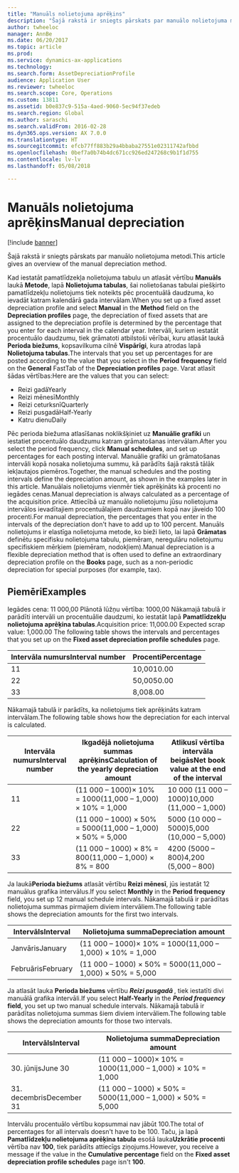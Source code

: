 ```yaml
---
title: "Manuāls nolietojuma aprēķins"
description: "Šajā rakstā ir sniegts pārskats par manuālo nolietojuma metodi."
author: twheeloc
manager: AnnBe
ms.date: 06/20/2017
ms.topic: article
ms.prod: 
ms.service: dynamics-ax-applications
ms.technology: 
ms.search.form: AssetDepreciationProfile
audience: Application User
ms.reviewer: twheeloc
ms.search.scope: Core, Operations
ms.custom: 13811
ms.assetid: b0e837c9-515a-4aed-9060-5ec94f37edeb
ms.search.region: Global
ms.author: saraschi
ms.search.validFrom: 2016-02-28
ms.dyn365.ops.version: AX 7.0.0
ms.translationtype: HT
ms.sourcegitcommit: efcb77ff883b29a4bbaba27551e02311742afbbd
ms.openlocfilehash: 0bef7a0b74b4dc671cc926ed247268c9b1f1d755
ms.contentlocale: lv-lv
ms.lasthandoff: 05/08/2018

---
```


# <a name="manual-depreciation"></a><span data-ttu-id="92178-103">Manuāls nolietojuma aprēķins</span><span class="sxs-lookup"><span data-stu-id="92178-103">Manual depreciation</span></span>

[!include [banner](../includes/banner.md)]

<span data-ttu-id="92178-104">Šajā rakstā ir sniegts pārskats par manuālo nolietojuma metodi.</span><span class="sxs-lookup"><span data-stu-id="92178-104">This article gives an overview of the manual depreciation method.</span></span>

<span data-ttu-id="92178-105">Kad iestatāt pamatlīdzekļa nolietojuma tabulu un atlasāt vērtību **Manuāls** laukā **Metode**, lapā **Nolietojuma tabulas**, šai nolietošanas tabulai piešķirto pamatlīdzekļu nolietojums tiek noteikts pēc procentuālā daudzuma, ko ievadāt katram kalendārā gada intervālam.</span><span class="sxs-lookup"><span data-stu-id="92178-105">When you set up a fixed asset depreciation profile and select **Manual** in the **Method** field on the **Depreciation profiles** page, the depreciation of fixed assets that are assigned to the depreciation profile is determined by the percentage that you enter for each interval in the calendar year.</span></span> <span data-ttu-id="92178-106">Intervāli, kuriem iestatāt procentuālo daudzumu, tiek grāmatoti atbilstoši vērībai, kuru atlasāt laukā **Perioda biežums**, kopsavilkuma cilnē **Vispārīgi**, kura atrodas lapā **Nolietojuma tabulas**.</span><span class="sxs-lookup"><span data-stu-id="92178-106">The intervals that you set up percentages for are posted according to the value that you select in the **Period frequency** field on the **General** FastTab of the **Depreciation profiles** page.</span></span> <span data-ttu-id="92178-107">Varat atlasīt šādas vērtības:</span><span class="sxs-lookup"><span data-stu-id="92178-107">Here are the values that you can select:</span></span>

-   <span data-ttu-id="92178-108">Reizi gadā</span><span class="sxs-lookup"><span data-stu-id="92178-108">Yearly</span></span>
-   <span data-ttu-id="92178-109">Reizi mēnesī</span><span class="sxs-lookup"><span data-stu-id="92178-109">Monthly</span></span>
-   <span data-ttu-id="92178-110">Reizi ceturksnī</span><span class="sxs-lookup"><span data-stu-id="92178-110">Quarterly</span></span>
-   <span data-ttu-id="92178-111">Reizi pusgadā</span><span class="sxs-lookup"><span data-stu-id="92178-111">Half-Yearly</span></span>
-   <span data-ttu-id="92178-112">Katru dienu</span><span class="sxs-lookup"><span data-stu-id="92178-112">Daily</span></span>

<span data-ttu-id="92178-113">Pēc perioda biežuma atlasīšanas noklikšķiniet uz **Manuālie grafiki** un iestatiet procentuālo daudzumu katram grāmatošanas intervālam.</span><span class="sxs-lookup"><span data-stu-id="92178-113">After you select the period frequency, click **Manual schedules**, and set up percentages for each posting interval.</span></span> <span data-ttu-id="92178-114">Manuālie grafiki un grāmatošanas intervāli kopā nosaka nolietojuma summu, kā parādīts šajā rakstā tālāk iekļautajos piemēros.</span><span class="sxs-lookup"><span data-stu-id="92178-114">Together, the manual schedules and the posting intervals define the depreciation amount, as shown in the examples later in this article.</span></span> <span data-ttu-id="92178-115">Manuālais nolietojums vienmēr tiek aprēķināts kā procenti no iegādes cenas.</span><span class="sxs-lookup"><span data-stu-id="92178-115">Manual depreciation is always calculated as a percentage of the acquisition price.</span></span> <span data-ttu-id="92178-116">Attiecībā uz manuālo nolietojumu jūsu nolietojuma intervālos ievadītajiem procentuālajiem daudzumiem kopā nav jāveido 100 procenti.</span><span class="sxs-lookup"><span data-stu-id="92178-116">For manual depreciation, the percentages that you enter in the intervals of the depreciation don't have to add up to 100 percent.</span></span> <span data-ttu-id="92178-117">Manuāls nolietojums ir elastīga nolietojuma metode, ko bieži lieto, lai lapā **Grāmatas** definētu specifisku nolietojuma tabulu, piemēram, neregulāru nolietojumu specifiskiem mērķiem (piemēram, nodokļiem).</span><span class="sxs-lookup"><span data-stu-id="92178-117">Manual depreciation is a flexible depreciation method that is often used to define an extraordinary depreciation profile on the **Books** page, such as a non-periodic depreciation for special purposes (for example, tax).</span></span>

## <a name="examples"></a><span data-ttu-id="92178-118">Piemēri</span><span class="sxs-lookup"><span data-stu-id="92178-118">Examples</span></span>
<span data-ttu-id="92178-119">Iegādes cena: 11 000,00 Plānotā lūžņu vērtība: 1000,00 Nākamajā tabulā ir parādīti intervāli un procentuālie daudzumi, ko iestatāt lapā **Pamatlīdzekļu nolietojuma aprēķina tabulas**.</span><span class="sxs-lookup"><span data-stu-id="92178-119">Acquisition price: 11,000.00 Expected scrap value: 1,000.00 The following table shows the intervals and percentages that you set up on the **Fixed asset depreciation profile schedules** page.</span></span>

| <span data-ttu-id="92178-120">Intervāla numurs</span><span class="sxs-lookup"><span data-stu-id="92178-120">Interval number</span></span> | <span data-ttu-id="92178-121">Procenti</span><span class="sxs-lookup"><span data-stu-id="92178-121">Percentage</span></span> |
|-----------------|------------|
| <span data-ttu-id="92178-122">1</span><span class="sxs-lookup"><span data-stu-id="92178-122">1</span></span>               | <span data-ttu-id="92178-123">10,00</span><span class="sxs-lookup"><span data-stu-id="92178-123">10.00</span></span>      |
| <span data-ttu-id="92178-124">2</span><span class="sxs-lookup"><span data-stu-id="92178-124">2</span></span>               | <span data-ttu-id="92178-125">50,00</span><span class="sxs-lookup"><span data-stu-id="92178-125">50.00</span></span>      |
| <span data-ttu-id="92178-126">3</span><span class="sxs-lookup"><span data-stu-id="92178-126">3</span></span>               | <span data-ttu-id="92178-127">8,00</span><span class="sxs-lookup"><span data-stu-id="92178-127">8.00</span></span>       |

<span data-ttu-id="92178-128">Nākamajā tabulā ir parādīts, ka nolietojums tiek aprēķināts katram intervālam.</span><span class="sxs-lookup"><span data-stu-id="92178-128">The following table shows how the depreciation for each interval is calculated.</span></span>

|  <span data-ttu-id="92178-129">Intervāla numurs</span><span class="sxs-lookup"><span data-stu-id="92178-129">Interval number</span></span> | <span data-ttu-id="92178-130">Ikgadējā nolietojuma summas aprēķins</span><span class="sxs-lookup"><span data-stu-id="92178-130">Calculation of the yearly depreciation amount</span></span> | <span data-ttu-id="92178-131">Atlikusī vērtība intervāla beigās</span><span class="sxs-lookup"><span data-stu-id="92178-131">Net book value at the end of the interval</span></span> |
|------------------|-----------------------------------------------|-------------------------------------------|
| <span data-ttu-id="92178-132">1</span><span class="sxs-lookup"><span data-stu-id="92178-132">1</span></span>                | <span data-ttu-id="92178-133">(11 000 – 1000)× 10% = 1000</span><span class="sxs-lookup"><span data-stu-id="92178-133">(11,000 – 1,000) × 10% = 1,000</span></span>                | <span data-ttu-id="92178-134">10 000 (11 000 – 1000)</span><span class="sxs-lookup"><span data-stu-id="92178-134">10,000 (11,000 – 1,000)</span></span>                   |
| <span data-ttu-id="92178-135">2</span><span class="sxs-lookup"><span data-stu-id="92178-135">2</span></span>                | <span data-ttu-id="92178-136">(11 000 – 1000) × 50% = 5000</span><span class="sxs-lookup"><span data-stu-id="92178-136">(11,000 – 1,000) × 50% = 5,000</span></span>                | <span data-ttu-id="92178-137">5000 (10 000 – 5000)</span><span class="sxs-lookup"><span data-stu-id="92178-137">5,000 (10,000 – 5,000)</span></span>                    |
| <span data-ttu-id="92178-138">3</span><span class="sxs-lookup"><span data-stu-id="92178-138">3</span></span>                | <span data-ttu-id="92178-139">(11 000 – 1000) × 8% = 800</span><span class="sxs-lookup"><span data-stu-id="92178-139">(11,000 – 1,000) × 8% = 800</span></span>                   | <span data-ttu-id="92178-140">4200 (5000 – 800)</span><span class="sxs-lookup"><span data-stu-id="92178-140">4,200 (5,000 – 800)</span></span>                       |

<span data-ttu-id="92178-141">Ja laukā**Perioda biežums** atlasāt vērtību **Reizi mēnesī**, jūs iestatāt 12 manuālus grafika intervālus.</span><span class="sxs-lookup"><span data-stu-id="92178-141">If you select **Monthly** in the **Period frequency** field, you set up 12 manual schedule intervals.</span></span> <span data-ttu-id="92178-142">Nākamajā tabulā ir parādītas nolietojuma summas pirmajiem diviem intervāliem.</span><span class="sxs-lookup"><span data-stu-id="92178-142">The following table shows the depreciation amounts for the first two intervals.</span></span>

| <span data-ttu-id="92178-143">Intervāls</span><span class="sxs-lookup"><span data-stu-id="92178-143">Interval</span></span> | <span data-ttu-id="92178-144">Nolietojuma summa</span><span class="sxs-lookup"><span data-stu-id="92178-144">Depreciation amount</span></span>            |
|----------|--------------------------------|
| <span data-ttu-id="92178-145">Janvāris</span><span class="sxs-lookup"><span data-stu-id="92178-145">January</span></span>  | <span data-ttu-id="92178-146">(11 000 – 1000)× 10% = 1000</span><span class="sxs-lookup"><span data-stu-id="92178-146">(11,000 – 1,000) × 10% = 1,000</span></span> |
| <span data-ttu-id="92178-147">Februāris</span><span class="sxs-lookup"><span data-stu-id="92178-147">February</span></span> | <span data-ttu-id="92178-148">(11 000 – 1000) × 50% = 5000</span><span class="sxs-lookup"><span data-stu-id="92178-148">(11,000 – 1,000) × 50% = 5,000</span></span> |

<span data-ttu-id="92178-149">Ja atlasāt lauka <strong>Perioda biežums</strong> vērtību *<strong><em>Reizi pusgadā</em>* </strong>, tiek iestatīti divi manuālā grafika intervāli.</span><span class="sxs-lookup"><span data-stu-id="92178-149">If you select <strong>Half-Yearly</strong> in the *<strong><em>Period frequency</em>* field</strong>, you set up two manual schedule intervals.</span></span> <span data-ttu-id="92178-150">Nākamajā tabulā ir parādītas nolietojuma summas šiem diviem intervāliem.</span><span class="sxs-lookup"><span data-stu-id="92178-150">The following table shows the depreciation amounts for those two intervals.</span></span>

| <span data-ttu-id="92178-151">Intervāls</span><span class="sxs-lookup"><span data-stu-id="92178-151">Interval</span></span>    | <span data-ttu-id="92178-152">Nolietojuma summa</span><span class="sxs-lookup"><span data-stu-id="92178-152">Depreciation amount</span></span>            |
|-------------|--------------------------------|
| <span data-ttu-id="92178-153">30. jūnijs</span><span class="sxs-lookup"><span data-stu-id="92178-153">June 30</span></span>     | <span data-ttu-id="92178-154">(11 000 – 1000)× 10% = 1000</span><span class="sxs-lookup"><span data-stu-id="92178-154">(11,000 – 1,000) × 10% = 1,000</span></span> |
| <span data-ttu-id="92178-155">31. decembris</span><span class="sxs-lookup"><span data-stu-id="92178-155">December 31</span></span> | <span data-ttu-id="92178-156">(11 000 – 1000) × 50% = 5000</span><span class="sxs-lookup"><span data-stu-id="92178-156">(11,000 – 1,000) × 50% = 5,000</span></span> |

<span data-ttu-id="92178-157">Intervālu procentuālo vērtību kopsummai nav jābūt 100.</span><span class="sxs-lookup"><span data-stu-id="92178-157">The total of percentages for all intervals doesn't have to be 100.</span></span> <span data-ttu-id="92178-158">Taču, ja lapā **Pamatlīdzekļu nolietojuma aprēķina tabula** esošā lauka**Uzkrātie procenti** vērtība nav **100**, tiek parādīts attiecīgs ziņojums.</span><span class="sxs-lookup"><span data-stu-id="92178-158">However, you receive a message if the value in the **Cumulative percentage** field on the **Fixed asset depreciation profile schedules** page isn't **100**.</span></span>




